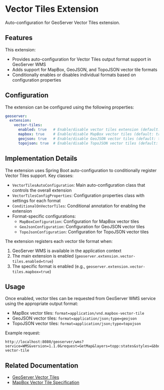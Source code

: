# Vector Tiles Extension

Auto-configuration for GeoServer Vector Tiles extension.

## Features

This extension:
- Provides auto-configuration for Vector Tiles output format support in GeoServer WMS
- Adds support for MapBox, GeoJSON, and TopoJSON vector tile formats
- Conditionally enables or disables individual formats based on configuration properties

## Configuration

The extension can be configured using the following properties:

```yaml
geoserver:
  extension:
    vector-tiles:
      enabled: true   # Enable/disable vector tiles extension (default: true)
      mapbox: true    # Enable/disable MapBox vector tiles (default: true)
      geojson: true   # Enable/disable GeoJSON vector tiles (default: true)
      topojson: true  # Enable/disable TopoJSON vector tiles (default: true)
```

## Implementation Details

The extension uses Spring Boot auto-configuration to conditionally register Vector Tiles support. Key classes:

- `VectorTilesAutoConfiguration`: Main auto-configuration class that controls the overall extension
- `VectorTilesConfigProperties`: Configuration properties class with settings for each format
- `ConditionalOnVectorTiles`: Conditional annotation for enabling the extension
- Format-specific configurations:
  - `MapBoxConfiguration`: Configuration for MapBox vector tiles
  - `GeoJsonConfiguration`: Configuration for GeoJSON vector tiles
  - `TopoJsonConfiguration`: Configuration for TopoJSON vector tiles

The extension registers each vector tile format when:
1. GeoServer WMS is available in the application context
2. The main extension is enabled (`geoserver.extension.vector-tiles.enabled=true`)
3. The specific format is enabled (e.g., `geoserver.extension.vector-tiles.mapbox=true`)

## Usage

Once enabled, vector tiles can be requested from GeoServer WMS service using the appropriate output format:

- MapBox vector tiles: `format=application/vnd.mapbox-vector-tile`
- GeoJSON vector tiles: `format=application/json;type=geojson`
- TopoJSON vector tiles: `format=application/json;type=topojson`

Example request:
```
http://localhost:8080/geoserver/wms?service=WMS&version=1.1.0&request=GetMap&layers=topp:states&styles=&bbox=-124.731,24.955,-66.97,49.371&width=780&height=330&srs=EPSG:4326&format=application/vnd.mapbox-vector-tile
```

## Related Documentation

- [GeoServer Vector Tiles](https://docs.geoserver.org/latest/en/user/extensions/vectortiles/index.html)
- [MapBox Vector Tile Specification](https://github.com/mapbox/vector-tile-spec)